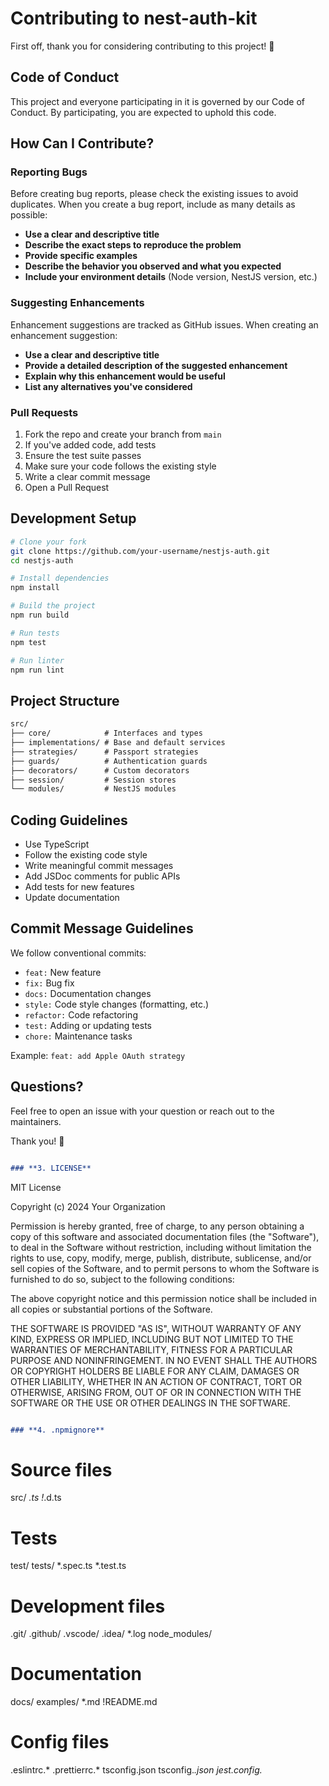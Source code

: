 # Contributing to nest-auth-kit

First off, thank you for considering contributing to this project! 🎉

## Code of Conduct

This project and everyone participating in it is governed by our Code of Conduct. By participating, you are expected to uphold this code.

## How Can I Contribute?

### Reporting Bugs

Before creating bug reports, please check the existing issues to avoid duplicates. When you create a bug report, include as many details as possible:

- **Use a clear and descriptive title**
- **Describe the exact steps to reproduce the problem**
- **Provide specific examples**
- **Describe the behavior you observed and what you expected**
- **Include your environment details** (Node version, NestJS version, etc.)

### Suggesting Enhancements

Enhancement suggestions are tracked as GitHub issues. When creating an enhancement suggestion:

- **Use a clear and descriptive title**
- **Provide a detailed description of the suggested enhancement**
- **Explain why this enhancement would be useful**
- **List any alternatives you've considered**

### Pull Requests

1. Fork the repo and create your branch from `main`
2. If you've added code, add tests
3. Ensure the test suite passes
4. Make sure your code follows the existing style
5. Write a clear commit message
6. Open a Pull Request

## Development Setup

```bash
# Clone your fork
git clone https://github.com/your-username/nestjs-auth.git
cd nestjs-auth

# Install dependencies
npm install

# Build the project
npm run build

# Run tests
npm test

# Run linter
npm run lint
```

## Project Structure

```md
src/
├── core/            # Interfaces and types
├── implementations/ # Base and default services
├── strategies/      # Passport strategies
├── guards/          # Authentication guards
├── decorators/      # Custom decorators
├── session/         # Session stores
└── modules/         # NestJS modules
```

## Coding Guidelines

- Use TypeScript
- Follow the existing code style
- Write meaningful commit messages
- Add JSDoc comments for public APIs
- Add tests for new features
- Update documentation

## Commit Message Guidelines

We follow conventional commits:

- `feat:` New feature
- `fix:` Bug fix
- `docs:` Documentation changes
- `style:` Code style changes (formatting, etc.)
- `refactor:` Code refactoring
- `test:` Adding or updating tests
- `chore:` Maintenance tasks

Example: `feat: add Apple OAuth strategy`

## Questions?

Feel free to open an issue with your question or reach out to the maintainers.

Thank you! 🙌

```md

### **3. LICENSE**
```

MIT License

Copyright (c) 2024 Your Organization

Permission is hereby granted, free of charge, to any person obtaining a copy
of this software and associated documentation files (the "Software"), to deal
in the Software without restriction, including without limitation the rights
to use, copy, modify, merge, publish, distribute, sublicense, and/or sell
copies of the Software, and to permit persons to whom the Software is
furnished to do so, subject to the following conditions:

The above copyright notice and this permission notice shall be included in all
copies or substantial portions of the Software.

THE SOFTWARE IS PROVIDED "AS IS", WITHOUT WARRANTY OF ANY KIND, EXPRESS OR
IMPLIED, INCLUDING BUT NOT LIMITED TO THE WARRANTIES OF MERCHANTABILITY,
FITNESS FOR A PARTICULAR PURPOSE AND NONINFRINGEMENT. IN NO EVENT SHALL THE
AUTHORS OR COPYRIGHT HOLDERS BE LIABLE FOR ANY CLAIM, DAMAGES OR OTHER
LIABILITY, WHETHER IN AN ACTION OF CONTRACT, TORT OR OTHERWISE, ARISING FROM,
OUT OF OR IN CONNECTION WITH THE SOFTWARE OR THE USE OR OTHER DEALINGS IN THE
SOFTWARE.

```md

### **4. .npmignore**
```

# Source files

src/
*.ts
!*.d.ts

# Tests

test/
tests/
*.spec.ts
*.test.ts

# Development files

.git/
.github/
.vscode/
.idea/
*.log
node_modules/

# Documentation

docs/
examples/
*.md
!README.md

# Config files

.eslintrc.*
.prettierrc.*
tsconfig.json
tsconfig.*.json
jest.config.*
